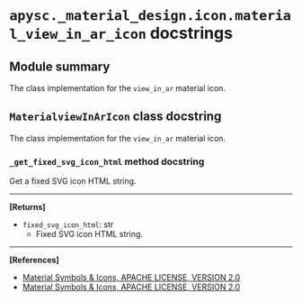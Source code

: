 # `apysc._material_design.icon.material_view_in_ar_icon` docstrings

## Module summary

The class implementation for the `view_in_ar` material icon.

## `MaterialviewInArIcon` class docstring

The class implementation for the `view_in_ar` material icon.

### `_get_fixed_svg_icon_html` method docstring

Get a fixed SVG icon HTML string.<hr>

**[Returns]**

- `fixed_svg_icon_html`: str
  - Fixed SVG icon HTML string.

<hr>

**[References]**

- [Material Symbols & Icons, APACHE LICENSE, VERSION 2.0](https://fonts.google.com/icons?icon.size=24&icon.color=%23e8eaed)
- [Material Symbols & Icons, APACHE LICENSE, VERSION 2.0](https://www.apache.org/licenses/LICENSE-2.0.html)